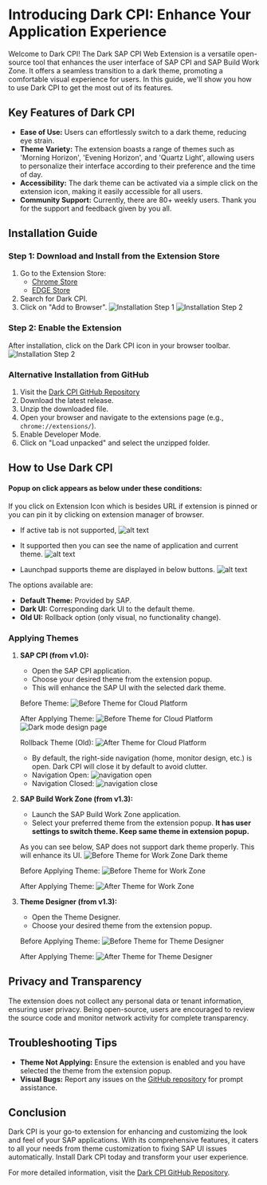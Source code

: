 # Introducing Dark CPI: Enhance Your Application Experience

Welcome to Dark CPI! The Dark SAP CPI Web Extension is a versatile open-source tool that enhances the user interface of SAP CPI and SAP Build Work Zone. It offers a seamless transition to a dark theme, promoting a comfortable visual experience for users. In this guide, we'll show you how to use Dark CPI to get the most out of its features.

## Key Features of Dark CPI

- **Ease of Use:** Users can effortlessly switch to a dark theme, reducing eye strain.
- **Theme Variety:** The extension boasts a range of themes such as 'Morning Horizon', 'Evening Horizon', and 'Quartz Light', allowing users to personalize their interface according to their preference and the time of day.
- **Accessibility:** The dark theme can be activated via a simple click on the extension icon, making it easily accessible for all users.
- **Community Support:** Currently, there are 80+ weekly users. Thank you for the support and feedback given by you all.

## Installation Guide

### Step 1: Download and Install from the Extension Store

1. Go to the Extension Store:
   - [Chrome Store](https://chromewebstore.google.com/detail/dark-sap-cpi/lmegddleeigeddljmdkonofmppbefneo)
   - [EDGE Store](https://microsoftedge.microsoft.com/addons/detail/gpafgeambljleonppfbeieehlmdiffop)
2. Search for Dark CPI.
3. Click on "Add to Browser".
![Installation Step 1](wiki/installation-step1.png)
![Installation Step 2](wiki/installation-step1_b.png)

### Step 2: Enable the Extension

After installation, click on the Dark CPI icon in your browser toolbar.
![Installation Step 2](wiki/installation-step2.png)

### Alternative Installation from GitHub

1. Visit the [Dark CPI GitHub Repository](https://github.com/incpi/Dark-CPI-Web-Extension)
2. Download the latest release.
3. Unzip the downloaded file.
4. Open your browser and navigate to the extensions page (e.g., `chrome://extensions/`).
5. Enable Developer Mode.
6. Click on "Load unpacked" and select the unzipped folder.

## How to Use Dark CPI

#### Popup on click appears as below under these conditions:
If you click on Extension Icon which is besides URL if extension is pinned or you can pin it by clicking on extension manager of browser.

- If active tab is not supported,
![alt text](wiki/image.png)

- It supported then you can see the name of application and current theme.
![alt text](wiki/image-1.png)

- Launchpad supports theme are displayed in below buttons.
![alt text](wiki/image-2.png)

The options available are:
- **Default Theme:** Provided by SAP.
- **Dark UI:** Corresponding dark UI to the default theme.
- **Old UI:** Rollback option (only visual, no functionality change).

### Applying Themes

1. **SAP CPI (from v1.0):**
   - Open the SAP CPI application.
   - Choose your desired theme from the extension popup.
   - This will enhance the SAP UI with the selected dark theme.

   Before Theme:
   ![Before Theme for Cloud Platform](wiki/cpi__dafult.png)

   After Applying Theme:
   ![Before Theme for Cloud Platform](wiki/cpi_Dark.png)
   ![Dark mode design page](wiki/CPI%20design.png)

   Rollback Theme (Old):
   ![After Theme for Cloud Platform](wiki/cpi_Old.png)

   - By default, the right-side navigation (home, monitor design, etc.) is open. Dark CPI will close it by default to avoid clutter.
   - Navigation Open:
   ![navigation open](wiki/cpi__dafult.png)
   - Navigation Closed:
   ![navigation close](wiki/dafult_cpi.png)

2. **SAP Build Work Zone (from v1.3):**
   - Launch the SAP Build Work Zone application.
   - Select your preferred theme from the extension popup.
   **It has user settings to switch theme. Keep same theme in extension popup.**
   
   As you can see below, SAP does not support dark theme properly. This will enhance its UI.
   ![Before Theme for Work Zone Dark theme](wiki/default_site.png)
   
   Before Applying Theme:
   ![Before Theme for Work Zone](wiki/4.png)

   After Applying Theme:
   ![After Theme for Work Zone](wiki/3.png)

3. **Theme Designer (from v1.3):**
   - Open the Theme Designer.
   - Choose your desired theme from the extension popup.

   Before Applying Theme:
   ![Before Theme for Theme Designer](wiki/2.png)

   After Applying Theme:
   ![After Theme for Theme Designer](wiki/1.png)

## Privacy and Transparency

The extension does not collect any personal data or tenant information, ensuring user privacy. Being open-source, users are encouraged to review the source code and monitor network activity for complete transparency.

## Troubleshooting Tips

- **Theme Not Applying:** Ensure the extension is enabled and you have selected the theme from the extension popup.
- **Visual Bugs:** Report any issues on the [GitHub repository](https://github.com/incpi/Dark-CPI-Web-Extension/issues) for prompt assistance.

## Conclusion

Dark CPI is your go-to extension for enhancing and customizing the look and feel of your SAP applications. With its comprehensive features, it caters to all your needs from theme customization to fixing SAP UI issues automatically. Install Dark CPI today and transform your user experience.

For more detailed information, visit the [Dark CPI GitHub Repository](https://github.com/incpi/Dark-CPI-Web-Extension).
